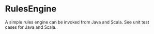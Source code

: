 # RulesEngine
A simple rules engine can be invoked from Java and Scala. See unit test cases for Java and Scala.

